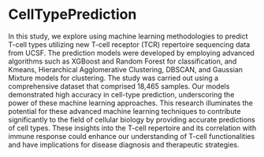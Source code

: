 # CellTypePrediction
In this study, we explore using machine learning methodologies to predict T-cell types utilizing new T-cell receptor (TCR) repertoire sequencing data from UCSF. The prediction models were developed by employing advanced algorithms such as XGBoost and Random Forest for classification, and Kmeans, Hierarchical Agglomerative Clustering, DBSCAN, and Gaussian Mixture models for clustering. The study was carried out using a comprehensive dataset that comprised 18,465 samples. Our models demonstrated high accuracy in cell-type prediction, underscoring the power of these machine learning approaches. This research illuminates the potential for these advanced machine learning techniques to contribute significantly to the field of cellular biology by providing accurate predictions of cell types. These insights into the T-cell repertoire and its correlation with immune response could enhance our understanding of T-cell functionalities and have implications for disease diagnosis and therapeutic strategies. 

